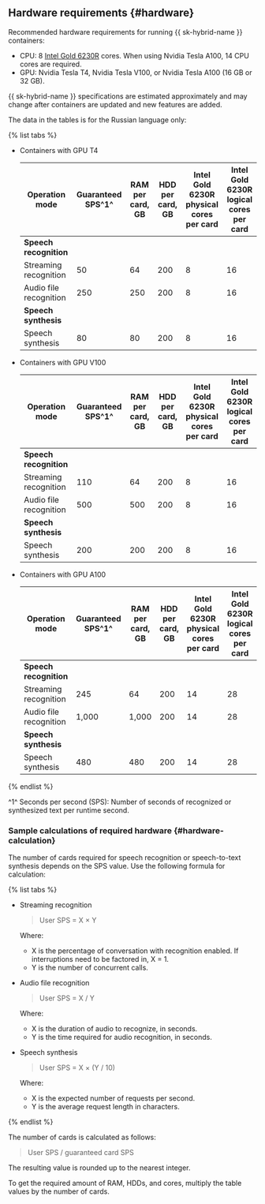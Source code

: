 ## Hardware requirements {#hardware}

Recommended hardware requirements for running {{ sk-hybrid-name }} containers:
* CPU: 8 [Intel Gold 6230R](https://ark.intel.com/content/www/us/en/ark/products/199346/intel-xeon-gold-6230r-processor-35-75m-cache-2-10-ghz.html) cores. When using Nvidia Tesla A100, 14 CPU cores are required.
* GPU: Nvidia Tesla T4, Nvidia Tesla V100, or Nvidia Tesla A100 (16 GB or 32 GB).

{{ sk-hybrid-name }} specifications are estimated approximately and may change after containers are updated and new features are added.

The data in the tables is for the Russian language only:

{% list tabs %}

- Containers with GPU T4

   | Operation mode | Guaranteed<br>SPS^1^ | RAM per card, <br>GB | HDD per card, <br>GB | Intel Gold 6230R<br>physical<br>cores <br>per card | Intel Gold 6230R <br>logical cores <br>per card |
   |---|---|---|---|---|---|
   | **Speech recognition** |
   | Streaming recognition | 50 | 64 | 200 | 8 | 16 |
   | Audio file recognition | 250 | 250 | 200 | 8 | 16 |
   | **Speech synthesis** |
   | Speech synthesis | 80 | 80 | 200 | 8 | 16 |

- Containers with GPU V100

   | Operation mode | Guaranteed<br>SPS^1^ | RAM per card, <br>GB | HDD per card, <br>GB | Intel Gold 6230R<br>physical<br>cores <br>per card | Intel Gold 6230R <br>logical cores <br>per card |
   |---|---|---|---|---|---|
   | **Speech recognition** |
   | Streaming recognition | 110 | 64 | 200 | 8 | 16 |
   | Audio file recognition | 500 | 500 | 200 | 8 | 16 |
   | **Speech synthesis** |
   | Speech synthesis | 200 | 200 | 200 | 8 | 16 |

- Containers with GPU A100

   | Operation mode | Guaranteed<br>SPS^1^ | RAM per card, <br>GB | HDD per card, <br>GB | Intel Gold 6230R<br>physical<br>cores <br>per card | Intel Gold 6230R <br>logical cores <br>per card |
   |---|---|---|---|---|---|
   | **Speech recognition** |
   | Streaming recognition | 245 | 64 | 200 | 14 | 28 |
   | Audio file recognition | 1,000 | 1,000 | 200 | 14 | 28 |
   | **Speech synthesis** |
   | Speech synthesis | 480 | 480 | 200 | 14 | 28 |

{% endlist %}

^1^ Seconds per second (SPS): Number of seconds of recognized or synthesized text per runtime second.

### Sample calculations of required hardware {#hardware-calculation}

The number of cards required for speech recognition or speech-to-text synthesis depends on the SPS value. Use the following formula for calculation:

{% list tabs %}

- Streaming recognition

   > User SPS = X × Y

   Where:

   * X is the percentage of conversation with recognition enabled. If interruptions need to be factored in, X = 1.
   * Y is the number of concurrent calls.

- Audio file recognition

   > User SPS = X / Y

   Where:

   * X is the duration of audio to recognize, in seconds.
   * Y is the time required for audio recognition, in seconds.

- Speech synthesis

   > User SPS = X × (Y / 10)

   Where:

   * X is the expected number of requests per second.
   * Y is the average request length in characters.

{% endlist %}

The number of cards is calculated as follows:

> User SPS / guaranteed card SPS

The resulting value is rounded up to the nearest integer.

To get the required amount of RAM, HDDs, and cores, multiply the table values by the number of cards.